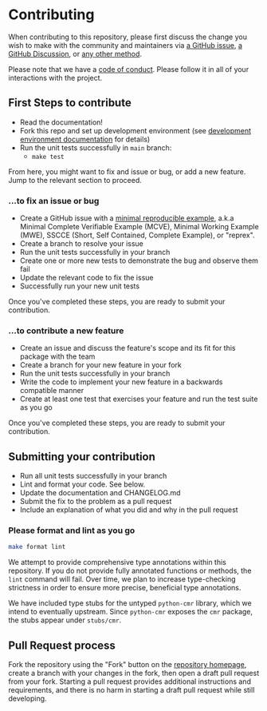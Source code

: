 # Contributing

When contributing to this repository, please first discuss the change you wish to make
with the community and maintainers via
[a GitHub issue](https://github.com/nsidc/earthaccess/issues),
[a GitHub Discussion](https://github.com/nsidc/earthaccess/discussions),
or [any other method](our-meet-ups.md).

Please note that we have a [code of conduct](./code-of-conduct.md). Please follow it in all of your interactions with the project.

## First Steps to contribute

- Read the documentation!
- Fork this repo and set up development environment (see
  [development environment documentation](./development.md) for details)
- Run the unit tests successfully in `main` branch:
    - `make test`

From here, you might want to fix and issue or bug, or add a new feature.  Jump to the
relevant section to proceed.

### ...to fix an issue or bug

- Create a GitHub issue with a
  [minimal reproducible example](https://en.wikipedia.org/wiki/Minimal_reproducible_example),
  a.k.a Minimal Complete Verifiable Example (MCVE), Minimal Working Example (MWE),
  SSCCE (Short, Self Contained, Complete Example), or "reprex".
- Create a branch to resolve your issue
- Run the unit tests successfully in your branch
- Create one or more new tests to demonstrate the bug and observe them fail
- Update the relevant code to fix the issue
- Successfully run your new unit tests

Once you've completed these steps, you are ready to submit your contribution.

### ...to contribute a new feature

- Create an issue and discuss the feature's scope and its fit for this package with the team
- Create a branch for your new feature in your fork
- Run the unit tests successfully in your branch
- Write the code to implement your new feature in a backwards compatible manner
- Create at least one test that exercises your feature and run the test suite as you go

Once you've completed these steps, you are ready to submit your contribution.

## Submitting your contribution

- Run all unit tests successfully in your branch
- Lint and format your code.  See below.
- Update the documentation and CHANGELOG.md
- Submit the fix to the problem as a pull request
- Include an explanation of what you did and why in the pull request

### Please format and lint as you go

```bash
make format lint
```

We attempt to provide comprehensive type annotations within this repository.  If
you do not provide fully annotated functions or methods, the `lint` command will
fail.  Over time, we plan to increase type-checking strictness in order to
ensure more precise, beneficial type annotations.

We have included type stubs for the untyped `python-cmr` library, which we
intend to eventually upstream.  Since `python-cmr` exposes the `cmr` package,
the stubs appear under `stubs/cmr`.

## Pull Request process

Fork the repository using the "Fork" button on the [repository
homepage](https://github.com/nsidc/earthaccess), create a branch with your changes in the fork, then open
a draft pull request from your fork. Starting a pull request provides additional instructions and requirements, and
there is no harm in starting a draft pull request while still developing.
